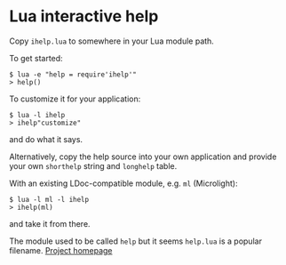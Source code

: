 Lua interactive help
====================

Copy `ihelp.lua` to somewhere in your Lua module path.

To get started:

    $ lua -e "help = require'ihelp'"
    > help()

To customize it for your application: 

    $ lua -l ihelp
    > ihelp"customize"

and do what it says.

Alternatively, copy the help source into your own application and 
provide your own `shorthelp` string and `longhelp` table.

With an existing LDoc-compatible module, e.g. `ml` (Microlight):

    $ lua -l ml -l ihelp
    > ihelp(ml)

and take it from there.

The module used to be called `help` but it seems `help.lua` is a popular
filename. [Project homepage](https://github.com/dlaurie/lua-ihelp)

